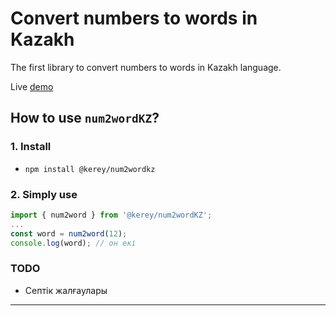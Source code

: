 # Convert numbers to words in Kazakh

The first library to convert numbers to words in Kazakh language.

Live [demo](https://kerey.github.io/num2wordKZ/)

## How to use `num2wordKZ`?

### 1. Install

* `npm install @kerey/num2wordkz`

### 2. Simply use

```javascript
import { num2word } from '@kerey/num2wordKZ';
...
const word = num2word(12);
console.log(word); // он екі

```

### TODO

- Cептік жалғаулары

---
